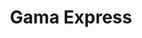 ---
title: "Gama Express"
url: /caracas/gama-express-3a-av-de-los-palos-grandes/
shop: supermercado
---